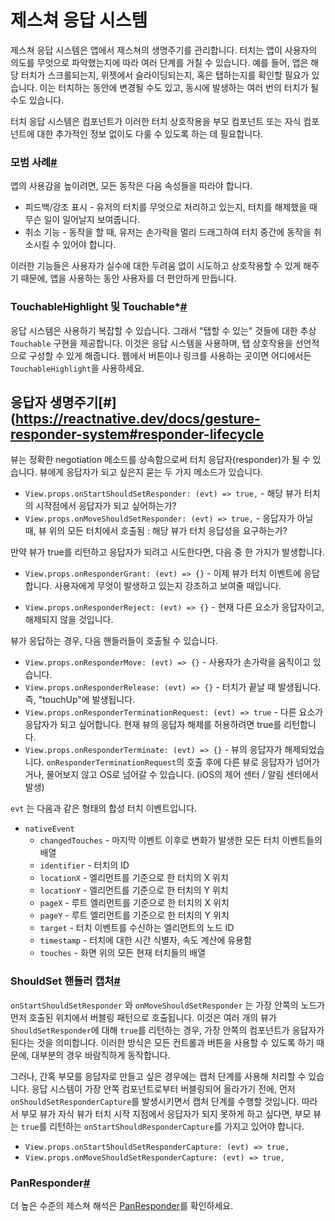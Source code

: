 # 제스쳐 응답 시스템
제스쳐 응답 시스템은 앱에서 제스쳐의 생명주기를 관리합니다. 터치는 앱이 사용자의 의도를 무엇으로 파악했는지에 따라 여러 단계를 거칠 수 있습니다. 예를 들어, 앱은 해당 터치가 스크롤되는지, 위젯에서 슬라이딩되는지, 혹은 탭하는지를 확인할 필요가 있습니다. 이는 터치하는 동안에 변경될 수도 있고, 동시에 발생하는 여러 번의 터치가 될 수도 있습니다. 

터치 응답 시스템은 컴포넌트가 이러한 터치 상호작용을 부모 컴포넌트 또는 자식 컴포넌트에 대한 추가적인 정보 없이도 다룰 수 있도록 하는 데 필요합니다. 

### 모범 사례[#](https://reactnative.dev/docs/gesture-responder-system#best-practices)
앱의 사용감을 높이려면, 모든 동작은 다음 속성들을 따라야 합니다. 

- 피드백/강조 표시 - 유저의 터치를 무엇으로 처리하고 있는지, 터치를 해제했을 때 무슨 일이 일어날지 보여줍니다. 
- 취소 기능 - 동작을 할 때, 유저는 손가락을 멀리 드래그하여 터치 중간에 동작을 취소시킬 수 있어야 합니다.

이러한 기능들은 사용자가 실수에 대한 두려움 없이 시도하고 상호작용할 수 있게 해주기 때문에, 앱을 사용하는 동안 사용자를 더 편안하게 만듭니다. 

### TouchableHighlight 및 Touchable*[#](https://reactnative.dev/docs/gesture-responder-system#touchablehighlight-and-touchable)
응답 시스템은 사용하기 복잡할 수 있습니다. 그래서 "탭할 수 있는" 것들에 대한 추상`Touchable` 구현을 제공합니다. 이것은 응답 시스템을 사용하며, 탭 상호작용을 선언적으로 구성할 수 있게 해줍니다. 웹에서 버튼이나 링크를 사용하는 곳이면 어디에서든 `TouchableHighlight`을 사용하세요. 

## 응답자 생명주기[#](https://reactnative.dev/docs/gesture-responder-system#responder-lifecycle
뷰는 정확한 negotiation 메소드를 상속함으로써 터치 응답자(responder)가 될 수 있습니다. 뷰에게 응답자가 되고 싶은지 묻는 두 가지 메소드가 있습니다. 

- `View.props.onStartShouldSetResponder: (evt) => true,` - 해당 뷰가 터치의 시작점에서 응답자가 되고 싶어하는가?
- `View.props.onMoveShouldSetResponder: (evt) => true,` - 응답자가 아닐 때, 뷰 위의 모든 터치에서 호출됨 : 해당 뷰가 터치 응답성을 요구하는가?

만약 뷰가 true를 리턴하고 응답자가 되려고 시도한다면, 다음 중 한 가지가 발생합니다. 

- `View.props.onResponderGrant: (evt) => {}` - 이제 뷰가 터치 이벤트에 응답합니다. 사용자에게 무엇이 발생하고 있는지 강조하고 보여줄 때입니다. 

- `View.props.onResponderReject: (evt) => {}` - 현재 다른 요소가 응답자이고, 해제되지 않을 것입니다. 

뷰가 응답하는 경우, 다음 핸들러들이 호출될 수 있습니다. 

- `View.props.onResponderMove: (evt) => {}` - 사용자가 손가락을 움직이고 있습니다. 
- `View.props.onResponderRelease: (evt) => {}` - 터치가 끝날 때 발생됩니다. 즉, "touchUp"에 발생됩니다. 
- `View.props.onResponderTerminationRequest: (evt) => true` - 다른 요소가 응답자가 되고 싶어합니다. 현재 뷰의 응답자 해제를 허용하려면 true를 리턴합니다. 
- `View.props.onResponderTerminate: (evt) => {}` - 뷰의 응답자가 해제되었습니다. `onResponderTerminationRequest`의 호출 후에 다른 뷰로 응답자가 넘어가거나, 물어보지 않고 OS로 넘어갈 수 있습니다. (iOS의 제어 센터 / 알림 센터에서 발생)

`evt` 는 다음과 같은 형태의 합성 터치 이벤트입니다. 

- `nativeEvent`
    - `changedTouches` - 마지막 이벤트 이후로 변화가 발생한 모든 터치 이벤트들의 배열
    - `identifier` - 터치의 ID
    - `locationX` - 엘리먼트를 기준으로 한 터치의 X 위치
    - `locationY` - 엘리먼트를 기준으로 한 터치의 Y 위치
    - `pageX` - 루트 엘리먼트를 기준으로 한 터치의 X 위치
    - `pageY` - 루트 엘리먼트를 기준으로 한 터치의 Y 위치
    - `target` - 터치 이벤트를 수신하는 엘리먼트의 노드 ID
    - `timestamp` - 터치에 대한 시간 식별자, 속도 계산에 유용함
    - `touches` - 화면 위의 모든 현재 터치들의 배열

### ShouldSet 핸들러 캡처[#](https://reactnative.dev/docs/gesture-responder-system#capture-shouldset-handlers)
`onStartShouldSetResponder` 와 `onMoveShouldSetResponder` 는 가장 안쪽의 노드가 먼저 호출된 위치에서 버블링 패턴으로 호출됩니다. 이것은 여러 개의 뷰가 `ShouldSetResponder`에 대해 `true`를 리턴하는 경우, 가장 안쪽의 컴포넌트가 응답자가 된다는 것을 의미합니다. 이러한 방식은 모든 컨트롤과 버튼을 사용할 수 있도록 하기 때문에, 대부분의 경우 바람직하게 동작합니다. 

그러나, 간혹 부모를 응답자로 만들고 싶은 경우에는 캡처 단계를 사용해 처리할 수 있습니다. 응답 시스템이 가장 안쪽 컴포넌트로부터 버블링되어 올라가기 전에, 먼저`onShouldSetResponderCapture`를 발생시키면서 캡처 단계를 수행할 것입니다. 따라서 부모 뷰가 자식 뷰가 터치 시작 지점에서 응답자가 되지 못하게 하고 싶다면, 부모 뷰는 `true`를 리턴하는 `onStartShouldResponderCapture`를 가지고 있어야 합니다. 

- `View.props.onStartShouldSetResponderCapture: (evt) => true,`
- `View.props.onMoveShouldSetResponderCapture: (evt) => true,`

### PanResponder[#](https://reactnative.dev/docs/gesture-responder-system#panresponder)

더 높은 수준의 제스쳐 해석은 [PanResponder](https://reactnative.dev/docs/panresponder)를 확인하세요. 
